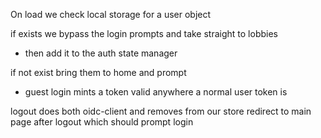 On load we check local storage for a user object

if exists we bypass the login prompts and take straight to lobbies

- then add it to the auth state manager

if not exist bring them to home and prompt

- guest login mints a token valid anywhere a normal user token is

logout does both oidc-client and removes from our store
redirect to main page after logout which should prompt login
